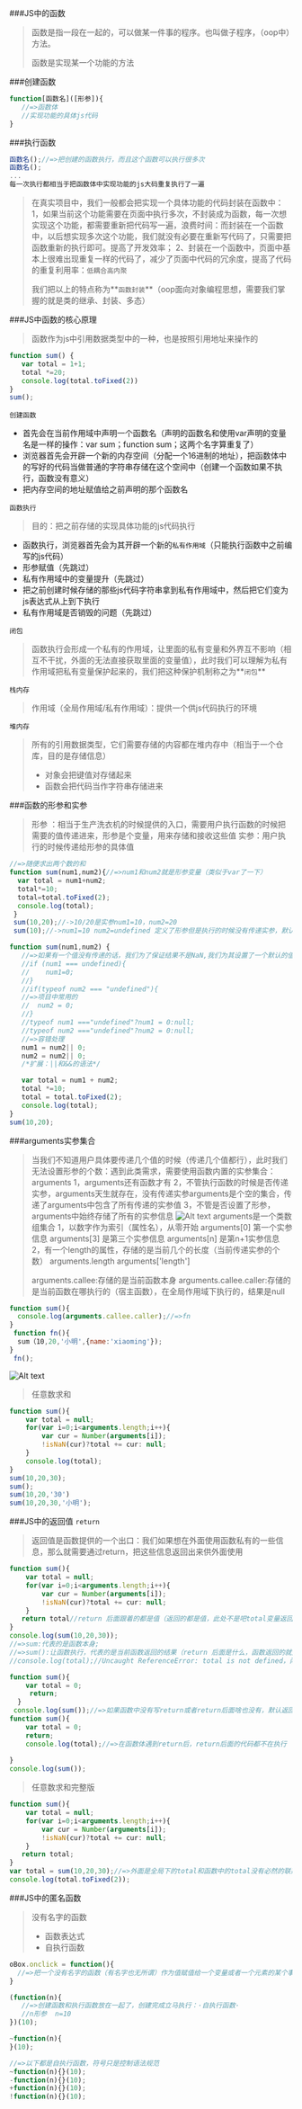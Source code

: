 ###JS中的函数
> 函数是指一段在一起的，可以做某一件事的程序。也叫做子程序，（oop中）方法。
> 
> 函数是实现某一个功能的方法

###创建函数
```javascript
function[函数名]([形参]){
   //=>函数体
   //实现功能的具体js代码
}
```

###执行函数   
```javascript
函数名();//=>把创建的函数执行，而且这个函数可以执行很多次
函数名();
...
每一次执行都相当于把函数体中实现功能的js大码重复执行了一遍
```

> 在真实项目中，我们一般都会把实现一个具体功能的代码封装在函数中：
> 1，如果当前这个功能需要在页面中执行多次，不封装成为函数，每一次想实现这个功能，都需要重新把代码写一遍，浪费时间：而封装在一个函数中，以后想实现多次这个功能，我们就没有必要在重新写代码了，只需要把函数重新的执行即可。提高了开发效率；
> 2、封装在一个函数中，页面中基本上很难出现重复一样的代码了，减少了页面中代码的冗余度，提高了代码的重复利用率：`低耦合高内聚`
> 
> 我们把以上的特点称为**`函数封装`**（oop面向对象编程思想，需要我们掌握的就是类的继承、封装、多态）


###JS中函数的核心原理
> 函数作为js中引用数据类型中的一种，也是按照引用地址来操作的
```javascript
function sum() {
   var total = 1+1;
   total *=20;
   console.log(total.toFixed(2))
}
sum();
```
`创建函数`
- 首先会在当前作用域中声明一个函数名（声明的函数名和使用var声明的变量名是一样的操作：var sum；function sum；这两个名字算重复了）
- 浏览器首先会开辟一个新的内存空间（分配一个16进制的地址），把函数体中的写好的代码当做普通的字符串存储在这个空间中（创建一个函数如果不执行，函数没有意义）
- 把内存空间的地址赋值给之前声明的那个函数名

`函数执行`
> 目的：把之前存储的实现具体功能的js代码执行

- 函数执行，浏览器首先会为其开辟一个新的`私有作用域`（只能执行函数中之前编写的js代码）
- 形参赋值（先跳过）
- 私有作用域中的变量提升（先跳过）
- 把之前创建时候存储的那些js代码字符串拿到私有作用域中，然后把它们变为js表达式从上到下执行
- 私有作用域是否销毁的问题（先跳过）

`闭包`
> 函数执行会形成一个私有的作用域，让里面的私有变量和外界互不影响（相互不干扰，外面的无法直接获取里面的变量值），此时我们可以理解为私有作用域把私有变量保护起来的，我们把这种保护机制称之为**`闭包`**

`栈内存`
> 作用域（全局作用域/私有作用域）：提供一个供js代码执行的环境

`堆内存`
> 所有的引用数据类型，它们需要存储的内容都在堆内存中（相当于一个仓库，目的是存储信息）
> - 对象会把键值对存储起来
> - 函数会把代码当作字符串存储进来


###函数的形参和实参
> 形参 ：相当于生产洗衣机的时候提供的入口，需要用户执行函数的时候把需要的值传递进来，形参是个变量，用来存储和接收这些值
> 实参：用户执行的时候传递给形参的具体值

```javascript
//=>随便求出两个数的和
function sum(num1,num2){//=>num1和num2就是形参变量（类似于var了一下）
  var total = num1+num2; 
  total*=10;
  total=total.toFixed(2);
  console.log(total);
 }
 sum(10,20);//->10/20是实参num1=10，num2=20
 sum(10);//->num1=10 num2=undefined 定义了形参但是执行的时候没有传递实参，默认实参的值是undefined
```
```javascript
function sum(num1,num2) {
   //=>如果有一个值没有传递的话，我们为了保证结果不是NaN,我们为其设置了一个默认的值：0
   //if (num1 === undefined){
   //    num1=0;
   //}
   //if(typeof num2 === "undefined"){
   //=>项目中常用的
   //  num2 = 0;
   //}
   //typeof num1 ==="undefined"?num1 = 0:null;
   //typeof num2 ==="undefined"?num2 = 0:null;
   //=>容错处理
   num1 = num2|| 0;
   num2 = num2|| 0;
   /*扩展：||和&&的语法*/

   var total = num1 + num2;
   total *=10;
   total = total.toFixed(2);
   console.log(total);
}
sum(10,20);
```

###arguments实参集合
> 当我们不知道用户具体要传递几个值的时候（传递几个值都行），此时我们无法设置形参的个数：遇到此类需求，需要使用函数内置的实参集合：arguments
> 1，arguments还有函数才有
> 2，不管执行函数的时候是否传递实参，arguments天生就存在，没有传递实参arguments是个空的集合，传递了arguments中包含了所有传递的实参值
> 3，不管是否设置了形参，arguments中始终存储了所有的实参信息
![Alt text](./1540279734834.png)
> arguments是一个类数组集合
> 1，以数字作为索引（属性名），从零开始
> arguments[0] 第一个实参信息
> arguments[3] 是第三个实参信息
> arguments[n] 是第n+1实参信息
> 2，有一个length的属性，存储的是当前几个的长度（当前传递实参的个数）
> arguments.length
> arguments['length']
> 
> arguments.callee:存储的是当前函数本身
> arguments.callee.caller:存储的是当前函数在哪执行的（宿主函数），在全局作用域下执行的，结果是null

```javascript
function sum(){
  console.log(arguments.callee.caller);//=>fn
}
 function fn(){
  sum（10,20,'小明',{name:'xiaoming'});
}
 fn();
```
![Alt text](./1540280981412.png)

> 任意数求和
```javascript
function sum(){
    var total = null;
    for(var i=0;i<arguments.length;i++){
        var cur = Number(arguments[i]);
        !isNaN(cur)?total += cur: null;
    }
    console.log(total);
}
sum(10,20,30);
sum();
sum(10,20,'30')
sum(10,20,30,'小明');
```

###JS中的返回值 `return`
> 返回值是函数提供的一个出口：我们如果想在外面使用函数私有的一些信息，那么就需要通过return，把这些信息返回出来供外面使用
```javascript
function sum(){
    var total = null;
    for(var i=0;i<arguments.length;i++){
        var cur = Number(arguments[i]);
        !isNaN(cur)?total += cur: null;
    }
   return total//return 后面跟着的都是值（返回的都是值，此处不是吧total变量返回，只是把total存储的值返回而已<=>return 60;
}
console.log(sum(10,20,30));
//=>sum:代表的是函数本身;
//=>sum():让函数执行，代表的是当前函数返回的结果（return 后面是什么，函数返回的就是什么）
//console.log(total);//Uncaught ReferenceError: total is not defined，闭包的保护机制导致私有作用域会保护里面的私有变量
```
```javascript
function sum(){
    var total = 0;
     return;
  }
 console.log(sum());//=>如果函数中没有写return或者return后面啥也没有，默认返回的结果就是undefined
function sum(){
    var total = 0;
    return;
    console.log(total);//=>在函数体遇到return后，return后面的代码都不在执行
    
}
console.log(sum());
```

> 任意数求和完整版
```javascript
function sum(){
    var total = null;
    for(var i=0;i<arguments.length;i++){
        var cur = Number(arguments[i]);
        !isNaN(cur)?total += cur: null;
    }
   return total;
}
var total = sum(10,20,30);//=>外面是全局下的total和函数中的total没有必然的联系
console.log(total.toFixed(2));
```

###JS中的匿名函数
> 没有名字的函数
> - 函数表达式
> - 自执行函数
```javascript
oBox.onclick = function(){
  //=>把一个没有名字的函数（有名字也无所谓）作为值赋值给一个变量或者一个元素的某个事件等： ·函数表达式·
}
```
```javascript
(function(n){
   //=>创建函数和执行函数放在一起了，创建完成立马执行：·自执行函数·
   //n形参  n=10
})(10);

~function(n){
}(10);

//=>以下都是自执行函数，符号只是控制语法规范
~function(n){}(10);
-function(n){}(10);
+function(n){}(10);
!function(n){}(10);
```
